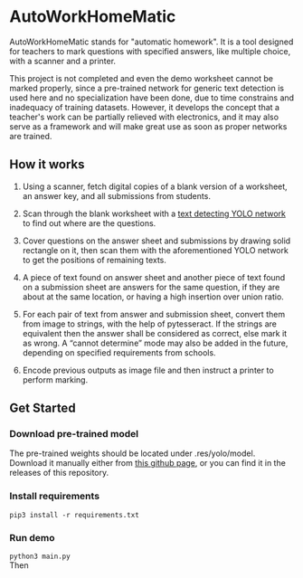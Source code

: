 # AutoWorkHomeMatic

AutoWorkHomeMatic stands for "automatic homework". It is a tool designed for 
teachers to mark questions with specified answers, like multiple choice, with a 
scanner and a printer.  

This project is not completed and even the demo worksheet cannot be marked properly, 
since a pre-trained network for generic text detection is used here and no 
specialization have been done, due to time constrains and inadequacy of 
training datasets. However, it develops the concept that a teacher's work can be 
partially relieved with electronics, and it may also serve as a framework and will 
make great use as soon as proper networks are trained. 

## How it works

1. Using a scanner, fetch digital copies of a blank version of a worksheet, an
answer key, and all submissions from students. 

2. Scan through the blank worksheet with a 
[text detecting YOLO network](https://github.com/Neerajj9/Text-Detection-using-Yolo-Algorithm-in-keras-tensorflow)
to find out where are the questions. 

2. Cover questions on the answer sheet and submissions by drawing solid rectangle on
it, then scan them with the aforementioned YOLO network to get the positions of 
remaining texts. 

3. A piece of text found on answer sheet and another piece of text found on a 
submission sheet are answers for the same question, if they are about at the same
location, or having a high insertion over union ratio. 

4. For each pair of text from answer and submission sheet, convert them from image 
to strings, with the help of pytesseract. If the strings are equivalent then the
answer shall be considered as correct, else mark it as wrong. A “cannot determine” 
mode may also be added in the future, depending on specified requirements from 
schools. 

5. Encode previous outputs as image file and then instruct a printer to perform 
marking. 


## Get Started

### Download pre-trained model
The pre-trained weights should be located under .res/yolo/model. Download it manually either from [this github page](https://github.com/Neerajj9/Text-Detection-using-Yolo-Algorithm-in-keras-tensorflow), 
or you can find it in the releases of this repository.

### Install requirements 
```pip3 install -r requirements.txt```

### Run demo
```python3 main.py```  
Then 
